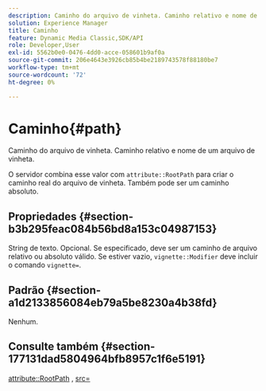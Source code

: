 ```yaml
---
description: Caminho do arquivo de vinheta. Caminho relativo e nome de um arquivo de vinheta.
solution: Experience Manager
title: Caminho
feature: Dynamic Media Classic,SDK/API
role: Developer,User
exl-id: 5562b0e0-0476-4dd0-acce-058601b9af0a
source-git-commit: 206e4643e3926cb85b4be2189743578f88180be7
workflow-type: tm+mt
source-wordcount: '72'
ht-degree: 0%

---
```


# Caminho{#path}

Caminho do arquivo de vinheta. Caminho relativo e nome de um arquivo de vinheta.

O servidor combina esse valor com `attribute::RootPath` para criar o caminho real do arquivo de vinheta. Também pode ser um caminho absoluto.

## Propriedades {#section-b3b295feac084b56bd8a153c04987153}

String de texto. Opcional. Se especificado, deve ser um caminho de arquivo relativo ou absoluto válido. Se estiver vazio, `vignette::Modifier` deve incluir o comando `vignette=`.

## Padrão {#section-a1d2133856084eb79a5be8230a4b38fd}

Nenhum.

## Consulte também {#section-177131dad5804964bfb8957c1f6e5191}

[attribute::RootPath](../../../../../ir-api/material-cat/image-rendering-api-ref/c-ir-material-catalog/c-ir-attributes-reference/r-ir-rootpath.md#reference-a4d7c96b62e14fcbad1740c702f160f3) , [src=](../../../../../ir-api/http-protocol/image-rendering-api-ref/c-ir-http-protocol-ref/c-ir-http-protocol-command-reference/r-ir-src.md#reference-62c98abad22149d68d405ed6aaff8272)
